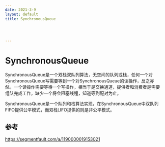 ```yaml
---
date: 2021-3-9
layout: default
title: SynchronousQueue




---
```


# SynchronousQueue

SynchronousQueue是一个双栈双队列算法，无空间的队列或栈，任何一个对SynchronousQueue写需要等到一个对SynchronousQueue的读操作，反之亦然。一个读操作需要等待一个写操作，相当于是交换通道，提供者和消费者是需要组队完成工作，缺少一个将会阻塞线程，知道等到配对为止。

SynchronousQueue是一个队列和栈算法实现，在SynchronousQueue中双队列FIFO提供公平模式，而双栈LIFO提供的则是非公平模式。



## 参考

https://segmentfault.com/a/1190000019153021